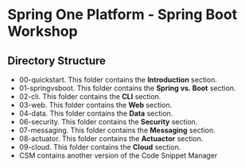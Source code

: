 # Spring One Platform - Spring Boot Workshop

## Directory Structure 

- 00-quickstart. This folder contains the **Introduction** section.
- 01-springvsboot. This folder contains the **Spring vs. Boot** section.
- 02-cli. This folder contains the **CLI** section.
- 03-web. This folder contains the **Web** section.
- 04-data. This folder contains the **Data** section.
- 06-security. This folder contains the **Security** section.    
- 07-messaging. This folder contains the **Messaging** section.
- 08-actuator. This folder contains the **Actuactor** section.
- 09-cloud. This folder contains the **Cloud** section.
- CSM contains another version of the Code Snippet Manager

